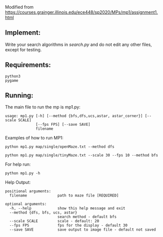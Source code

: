 Modified from https://courses.grainger.illinois.edu/ece448/sp2020/MPs/mp1/assignment1.html

## Implement:
Write your search algorithms in *search.py* and do not edit any other files, except for testing.

## Requirements:
```
python3
pygame
```
## Running:
The main file to run the mp is mp1.py:

```
usage: mp1.py [-h] [--method {bfs,dfs,ucs,astar, astar_corner}] [--scale SCALE]
              [--fps FPS] [--save SAVE]
              filename
```

Examples of how to run MP1:
```
python mp1.py map/single/openMaze.txt --method dfs
```
```
python mp1.py map/single/tinyMaze.txt --scale 30 --fps 10 --method bfs
```

For help run:
```
python mp1.py -h
```
Help Output:
```
positional arguments:
  filename              path to maze file [REQUIRED]

optional arguments:
  -h, --help            show this help message and exit
  --method {dfs, bfs, ucs, astar}
                        search method - default bfs
  --scale SCALE         scale - default: 20
  --fps FPS             fps for the display - default 30
  --save SAVE           save output to image file - default not saved
```
